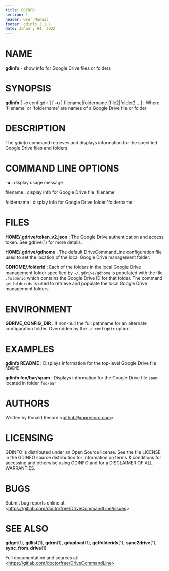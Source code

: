 ```yaml
---
title: GDINFO
section: 1
header: User Manual
footer: gdinfo 2.1.1
date: January 04, 2022
---
```

# NAME
**gdinfo** - show info for Google Drive files or folders

# SYNOPSIS
**gdinfo** [ **-c** configdir ] [ **-u** ] filename|foldername [file2|folder2 ...]
: Where 'filename' or 'foldername' are names of a Google Drive file or folder

# DESCRIPTION
The *gdinfo* command retrieves and displays information for the specified
Google Drive files and folders.

# COMMAND LINE OPTIONS
**-u**
: display usage message

filename
: display info for Google Drive file 'filename'

foldername
: display info for Google Drive folder 'foldername'

# FILES
**HOME/.gdrive/token_v2.json**
: The Google Drive authentication and access token. See gdrive(1) for more details.

**HOME/.gdrive/gdhome**
: The default DriveCommandLine configuration file used to set the location of
the local Google Drive management folder.

**GDHOME/.folderid**
: Each of the folders in the local Google Drive management folder specified by
`~/.gdrive/gdhome` is populated with the file `.folderid` which contains the
Google Drive ID for that folder. The command `getfolderids` is used to retrieve
and populate the local Google Drive management folders.

# ENVIRONMENT
**GDRIVE_CONFIG_DIR**
: If non-null the full pathname for an alternate configuration folder.
Overridden by the `-c configdir` option.

# EXAMPLES
**gdinfo README**
: Displays information for the top-level Google Drive file `README`

**gdinfo foo/bar/spam**
: Displays information for the Google Drive file `spam` located in folder `foo/bar`

# AUTHORS
Written by Ronald Record &lt;github@ronrecord.com&gt;

# LICENSING
GDINFO is distributed under an Open Source license.
See the file LICENSE in the GDINFO source distribution
for information on terms &amp; conditions for accessing and
otherwise using GDINFO and for a DISCLAIMER OF ALL WARRANTIES.

# BUGS
Submit bug reports online at: &lt;https://gitlab.com/doctorfree/DriveCommandLine/issues&gt;

# SEE ALSO
**gdget**(1), **gdlist**(1), **gdrm**(1), **gdupload**(1), **getfolderids**(1), **sync2drive**(1), **sync_from_drive**(1)

Full documentation and sources at: &lt;https://gitlab.com/doctorfree/DriveCommandLine&gt;

